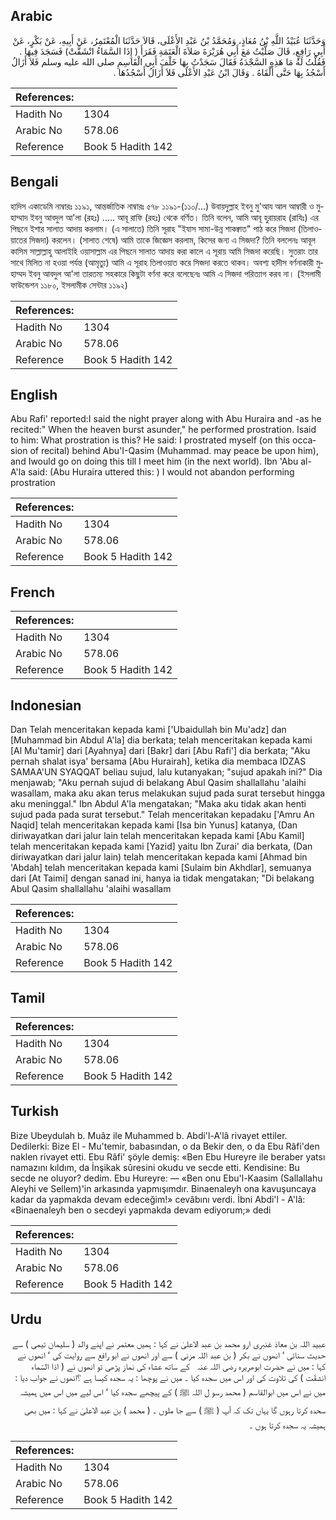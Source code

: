 ## Arabic


<div dir="rtl" lang="ar" style={{fontSize:'larger',backgroundColor:'#f8f9fa',padding:20}}>
وَحَدَّثَنَا عُبَيْدُ اللَّهِ بْنُ مُعَاذٍ، وَمُحَمَّدُ بْنُ عَبْدِ الأَعْلَى، قَالاَ حَدَّثَنَا الْمُعْتَمِرُ، عَنْ أَبِيهِ، عَنْ بَكْرٍ، عَنْ أَبِي رَافِعٍ، قَالَ صَلَّيْتُ مَعَ أَبِي هُرَيْرَةَ صَلاَةَ الْعَتَمَةِ فَقَرَأَ ‏(‏ إِذَا السَّمَاءُ انْشَقَّتْ‏)‏ فَسَجَدَ فِيهَا ‏.‏ فَقُلْتُ لَهُ مَا هَذِهِ السَّجْدَةُ فَقَالَ سَجَدْتُ بِهَا خَلْفَ أَبِي الْقَاسِمِ صلى الله عليه وسلم فَلاَ أَزَالُ أَسْجُدُ بِهَا حَتَّى أَلْقَاهُ ‏.‏ وَقَالَ ابْنُ عَبْدِ الأَعْلَى فَلاَ أَزَالُ أَسْجُدُهَا ‏.‏
</div>
<div style={{backgroundColor:'#f8f9fa',padding:20, marginBottom: 10}}><table> <thead> <tr> <th>References:</th> <th></th> </tr> </thead> <tbody><tr><td>Hadith No</td><td>1304</td></tr><tr><td>Arabic No</td><td>578.06</td></tr><tr><td>Reference</td><td>Book 5 Hadith 142</td></tr></tbody></table></div>

## Bengali


<div dir="ltr" lang="bn" style={{fontSize:'larger',backgroundColor:'#f8f9fa',padding:20}}>
হাদিস একাডেমি নাম্বারঃ ১১৯১, আন্তর্জাতিক নাম্বারঃ ৫৭৮ ১১৯১-(১১০/...) উবায়দুল্লাহ ইবনু মু'আয আল আম্বারী ও মুহাম্মাদ ইবনু আবদুল আ'লা (রহঃ) ..... আবূ রাফি (রহঃ) থেকে বর্ণিত। তিনি বলেন, আমি আবূ হুরায়রাহ (রাযিঃ) এর পিছনে ইশার সালাত আদায় করলাম। (এ সালাতে) তিনি সূরাহ "ইযাস সামা-উন্ন শাকক্বাত" পাঠ করে সিজদা (তিলাওয়াতের সিজদা) করলেন। (সালাত শেষে) আমি তাকে জিজ্ঞেস করলাম, কিসের জন্য এ সিজদা? তিনি বললেনঃ আবূল কাসিম সাল্লাল্লাহু আলাইহি ওয়াসাল্লাম এর পিছনে সালাত আদায় করা কালে এ সূরায় আমি সিজদা করেছি। সুতরাং তার সাথে মিলিত না হওয়া পর্যন্ত (আমৃত্যু) আমি এ সূরাহ তিলাওয়াত করে সিজদা করতে থাকব। অবশ্য হাদীস বর্ণনাকারী মুহাম্মদ ইবনু আবদুল আ'লা তারতম্য সহকারে কিছুটা বর্ণনা করে বলেছেনঃ আমি এ সিজদা পরিত্যাগ করব না। (ইসলামী ফাউন্ডেশন ১১৮০, ইসলামীক সেন্টার ১১৯২)
</div>
<div style={{backgroundColor:'#f8f9fa',padding:20, marginBottom: 10}}><table> <thead> <tr> <th>References:</th> <th></th> </tr> </thead> <tbody><tr><td>Hadith No</td><td>1304</td></tr><tr><td>Arabic No</td><td>578.06</td></tr><tr><td>Reference</td><td>Book 5 Hadith 142</td></tr></tbody></table></div>

## English


<div dir="ltr" lang="en" style={{fontSize:'larger',backgroundColor:'#f8f9fa',padding:20}}>
Abu Rafi' reported:I said the night prayer along with Abu Huraira and -as he recited:" When the heaven burst asunder," he performed prostration. Isaid to him: What prostration is this? He said: I prostrated myself (on this occasion of recital) behind Abu'I-Qasim (Muhammad. may peace be upon him), and Iwould go on doing this till I meet him (in the next world). Ibn 'Abu al-A'la said: (Abu Huraira uttered this: ) I would not abandon performing prostration
</div>
<div style={{backgroundColor:'#f8f9fa',padding:20, marginBottom: 10}}><table> <thead> <tr> <th>References:</th> <th></th> </tr> </thead> <tbody><tr><td>Hadith No</td><td>1304</td></tr><tr><td>Arabic No</td><td>578.06</td></tr><tr><td>Reference</td><td>Book 5 Hadith 142</td></tr></tbody></table></div>

## French


<div dir="ltr" lang="fr" style={{fontSize:'larger',backgroundColor:'#f8f9fa',padding:20}}>

</div>
<div style={{backgroundColor:'#f8f9fa',padding:20, marginBottom: 10}}><table> <thead> <tr> <th>References:</th> <th></th> </tr> </thead> <tbody><tr><td>Hadith No</td><td>1304</td></tr><tr><td>Arabic No</td><td>578.06</td></tr><tr><td>Reference</td><td>Book 5 Hadith 142</td></tr></tbody></table></div>

## Indonesian


<div dir="ltr" lang="id" style={{fontSize:'larger',backgroundColor:'#f8f9fa',padding:20}}>
Dan Telah menceritakan kepada kami ['Ubaidullah bin Mu'adz] dan [Muhammad bin Abdul A'la] dia berkata; telah menceritakan kepada kami [Al Mu'tamir] dari [Ayahnya] dari [Bakr] dari [Abu Rafi'] dia berkata; "Aku pernah shalat isya' bersama [Abu Hurairah], ketika dia membaca IDZAS SAMAA'UN SYAQQAT beliau sujud, lalu kutanyakan; "sujud apakah ini?" Dia menjawab; "Aku pernah sujud di belakang Abul Qasim shallallahu 'alaihi wasallam, maka aku akan terus melakukan sujud pada surat tersebut hingga aku meninggal." Ibn Abdul A'la mengatakan; "Maka aku tidak akan henti sujud pada pada surat tersebut." Telah menceritakan kepadaku ['Amru An Naqid] telah menceritakan kepada kami [Isa bin Yunus] katanya, (Dan diriwayatkan dari jalur lain telah menceritakan kepada kami [Abu Kamil] telah menceritakan kepada kami [Yazid] yaitu Ibn Zurai' dia berkata, (Dan diriwayatkan dari jalur lain) telah menceritakan kepada kami [Ahmad bin 'Abdah] telah menceritakan kepada kami [Sulaim bin Akhdlar], semuanya dari [At Taimi] dengan sanad ini, hanya ia tidak mengatakan; "Di belakang Abul Qasim shallallahu 'alaihi wasallam
</div>
<div style={{backgroundColor:'#f8f9fa',padding:20, marginBottom: 10}}><table> <thead> <tr> <th>References:</th> <th></th> </tr> </thead> <tbody><tr><td>Hadith No</td><td>1304</td></tr><tr><td>Arabic No</td><td>578.06</td></tr><tr><td>Reference</td><td>Book 5 Hadith 142</td></tr></tbody></table></div>

## Tamil


<div dir="ltr" lang="ta" style={{fontSize:'larger',backgroundColor:'#f8f9fa',padding:20}}>

</div>
<div style={{backgroundColor:'#f8f9fa',padding:20, marginBottom: 10}}><table> <thead> <tr> <th>References:</th> <th></th> </tr> </thead> <tbody><tr><td>Hadith No</td><td>1304</td></tr><tr><td>Arabic No</td><td>578.06</td></tr><tr><td>Reference</td><td>Book 5 Hadith 142</td></tr></tbody></table></div>

## Turkish


<div dir="ltr" lang="tr" style={{fontSize:'larger',backgroundColor:'#f8f9fa',padding:20}}>
Bize Ubeydulah b. Muâz ile Muhammed b. Abdi'l-A'lâ rivayet ettiler. Dedilerki: Bize El - Mu'temir, babasından, o da Bekir den, o da Ebu Râfi'den naklen rivayet etti. Ebu Râfi' şöyle demiş: «Ben Ebu Hureyre ile beraber yatsı namazını kıldım, da İnşikak sûresini okudu ve secde etti. Kendisine: Bu secde ne oluyor? dedim. Ebu Hureyre: — «Ben onu Ebu'l-Kaasim (Sallallahu Aleyhi ve Sellem)'in arkasında yapmışımdır. Binaenaleyh ona kavuşuncaya kadar da yapmakda devam edeceğim!» cevâbını verdi. İbni Abdi'l - A'lâ: «Binaenaleyh ben o secdeyi yapmakda devam ediyorum;» dedi
</div>
<div style={{backgroundColor:'#f8f9fa',padding:20, marginBottom: 10}}><table> <thead> <tr> <th>References:</th> <th></th> </tr> </thead> <tbody><tr><td>Hadith No</td><td>1304</td></tr><tr><td>Arabic No</td><td>578.06</td></tr><tr><td>Reference</td><td>Book 5 Hadith 142</td></tr></tbody></table></div>

## Urdu


<div dir="rtl" lang="ur" style={{fontSize:'larger',backgroundColor:'#f8f9fa',padding:20}}>
عبید اللہ بن معاذ غنبری ارو محمد بن عبد الاعلیٰ نے کہا : ہمیں معتمر نے اپنے والد ( سلیمان تیمی ) سے حدیث سنائی ‘ انھوں نے بکر ( بن عبد اللہ مزنی ) سے اور انھوں نے ابو رافع سے روایت کی ‘ انھوں نے کہا : میں نے حضرت ابوھریرہ ‌رضی ‌اللہ ‌عنہ ‌ ‌ کے ساتھ عشاء کی نماز پڑھی تو انھوں نے ( اذا السّماء انشقّت ) کی تلاوت کی اور اس میں سجدہ کیا ۔ میں نے پوچھا : یہ سجدہ کیسا ہے ؟انھوں نے جواب دیا : میں نے اس میں ابوالقاسم ( محمد رسو ل اللہ ﷺ ) کے پیچھے سجدہ کیا ‘ اس لیے میں اس میں ہمیشہ سحدہ کرتا رہوں گا یہاں تک کہ آپ ( ﷺ ) سے جا ملوں ۔ ( محمد ) بن عبد الاعلیٰ نے کہا : میں بھی ہمیشہ یہ سجدہ کرتا ہوں ۔
</div>
<div style={{backgroundColor:'#f8f9fa',padding:20, marginBottom: 10}}><table> <thead> <tr> <th>References:</th> <th></th> </tr> </thead> <tbody><tr><td>Hadith No</td><td>1304</td></tr><tr><td>Arabic No</td><td>578.06</td></tr><tr><td>Reference</td><td>Book 5 Hadith 142</td></tr></tbody></table></div>